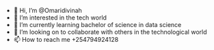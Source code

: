 - 👋 Hi, I’m @Omaridivinah
- 👀 I’m interested in the tech world
- 🌱 I’m currently learning bachelor of science in data science 
- 💞️ I’m looking on to collaborate  with others in the technological world
- 📫 How to reach me +254794924128



